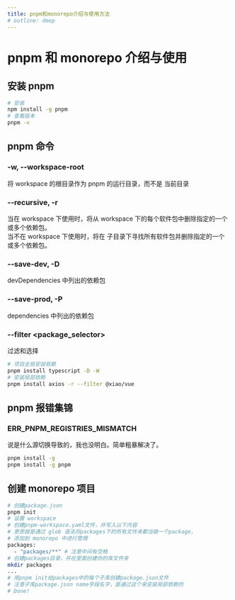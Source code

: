 ```yaml
---
title: pnpm和monorepo介绍与使用方法
# outline: deep
---
```


# pnpm 和 monorepo 介绍与使用

## 安装 pnpm

```bash
# 安装
npm install -g pnpm
# 查看版本
pnpm -v
```

## pnpm 命令

### -w, --workspace-root

将 workspace 的根目录作为 pnpm 的运行目录，而不是 当前目录

### --recursive, -r

当在 workspace 下使用时，将从 workspace 下的每个软件包中删除指定的一个或多个依赖包。  
当不在 workspace 下使用时，将在 子目录下寻找所有软件包并删除指定的一个或多个依赖包。

### --save-dev, -D

devDependencies 中列出的依赖包

### --save-prod, -P

dependencies 中列出的依赖包

### --filter <package_selector>

过滤和选择

```bash
# 项目全局安装依赖
pnpm install typescript -D -W
# 安装局部依赖
pnpm install axios -r --filter @xiao/vue
```

## pnpm 报错集锦

### ERR_PNPM_REGISTRIES_MISMATCH

说是什么源切换导致的，我也没明白。简单粗暴解决了。

```bash
pnpm install -g
pnpm install -g pnpm
```

## 创建 monorepo 项目

```bash
# 创建package.json
pnpm init
# 设置 workspace
# 创建pnpm-workspace.yaml文件，并写入以下内容
# 意思就是通过 glob 语法将packages下的所有文件夹都当做一个package，
# 添加到 monorepo 中进行管理
packages:
  - "packages/**" # 注意中间有空格
# 创建packages目录，并在里面创建你的库文件夹
mkdir packages
...
# 用pnpm init给packages中的每个子库创建package.json文件
# 注意子库package.json name字段名字，是通过这个来安装局部依赖的
# Done!
```
